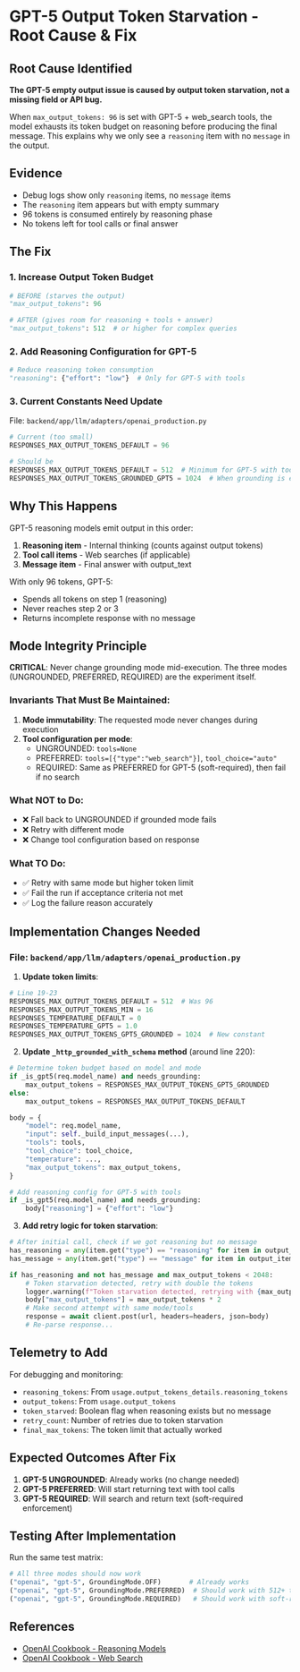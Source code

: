 # GPT-5 Output Token Starvation - Root Cause & Fix

## Root Cause Identified
**The GPT-5 empty output issue is caused by output token starvation, not a missing field or API bug.**

When `max_output_tokens: 96` is set with GPT-5 + web_search tools, the model exhausts its token budget on reasoning before producing the final message. This explains why we only see a `reasoning` item with no `message` in the output.

## Evidence
- Debug logs show only `reasoning` items, no `message` items
- The `reasoning` item appears but with empty summary
- 96 tokens is consumed entirely by reasoning phase
- No tokens left for tool calls or final answer

## The Fix

### 1. Increase Output Token Budget
```python
# BEFORE (starves the output)
"max_output_tokens": 96  

# AFTER (gives room for reasoning + tools + answer)
"max_output_tokens": 512  # or higher for complex queries
```

### 2. Add Reasoning Configuration for GPT-5
```python
# Reduce reasoning token consumption
"reasoning": {"effort": "low"}  # Only for GPT-5 with tools
```

### 3. Current Constants Need Update
File: `backend/app/llm/adapters/openai_production.py`
```python
# Current (too small)
RESPONSES_MAX_OUTPUT_TOKENS_DEFAULT = 96  

# Should be
RESPONSES_MAX_OUTPUT_TOKENS_DEFAULT = 512  # Minimum for GPT-5 with tools
RESPONSES_MAX_OUTPUT_TOKENS_GROUNDED_GPT5 = 1024  # When grounding is enabled
```

## Why This Happens

GPT-5 reasoning models emit output in this order:
1. **Reasoning item** - Internal thinking (counts against output tokens)
2. **Tool call items** - Web searches (if applicable)
3. **Message item** - Final answer with output_text

With only 96 tokens, GPT-5:
- Spends all tokens on step 1 (reasoning)
- Never reaches step 2 or 3
- Returns incomplete response with no message

## Mode Integrity Principle

**CRITICAL**: Never change grounding mode mid-execution. The three modes (UNGROUNDED, PREFERRED, REQUIRED) are the experiment itself.

### Invariants That Must Be Maintained:
1. **Mode immutability**: The requested mode never changes during execution
2. **Tool configuration per mode**:
   - UNGROUNDED: `tools=None`
   - PREFERRED: `tools=[{"type":"web_search"}]`, `tool_choice="auto"`
   - REQUIRED: Same as PREFERRED for GPT-5 (soft-required), then fail if no search

### What NOT to Do:
- ❌ Fall back to UNGROUNDED if grounded mode fails
- ❌ Retry with different mode
- ❌ Change tool configuration based on response

### What TO Do:
- ✅ Retry with same mode but higher token limit
- ✅ Fail the run if acceptance criteria not met
- ✅ Log the failure reason accurately

## Implementation Changes Needed

### File: `backend/app/llm/adapters/openai_production.py`

1. **Update token limits**:
```python
# Line 19-23
RESPONSES_MAX_OUTPUT_TOKENS_DEFAULT = 512  # Was 96
RESPONSES_MAX_OUTPUT_TOKENS_MIN = 16
RESPONSES_TEMPERATURE_DEFAULT = 0
RESPONSES_TEMPERATURE_GPT5 = 1.0
RESPONSES_MAX_OUTPUT_TOKENS_GPT5_GROUNDED = 1024  # New constant
```

2. **Update `_http_grounded_with_schema` method** (around line 220):
```python
# Determine token budget based on model and mode
if _is_gpt5(req.model_name) and needs_grounding:
    max_output_tokens = RESPONSES_MAX_OUTPUT_TOKENS_GPT5_GROUNDED
else:
    max_output_tokens = RESPONSES_MAX_OUTPUT_TOKENS_DEFAULT

body = {
    "model": req.model_name,
    "input": self._build_input_messages(...),
    "tools": tools,
    "tool_choice": tool_choice,
    "temperature": ...,
    "max_output_tokens": max_output_tokens,
}

# Add reasoning config for GPT-5 with tools
if _is_gpt5(req.model_name) and needs_grounding:
    body["reasoning"] = {"effort": "low"}
```

3. **Add retry logic for token starvation**:
```python
# After initial call, check if we got reasoning but no message
has_reasoning = any(item.get("type") == "reasoning" for item in output_items)
has_message = any(item.get("type") == "message" for item in output_items)

if has_reasoning and not has_message and max_output_tokens < 2048:
    # Token starvation detected, retry with double the tokens
    logger.warning(f"Token starvation detected, retrying with {max_output_tokens * 2} tokens")
    body["max_output_tokens"] = max_output_tokens * 2
    # Make second attempt with same mode/tools
    response = await client.post(url, headers=headers, json=body)
    # Re-parse response...
```

## Telemetry to Add

For debugging and monitoring:
- `reasoning_tokens`: From `usage.output_tokens_details.reasoning_tokens`
- `output_tokens`: From `usage.output_tokens`
- `token_starved`: Boolean flag when reasoning exists but no message
- `retry_count`: Number of retries due to token starvation
- `final_max_tokens`: The token limit that actually worked

## Expected Outcomes After Fix

1. **GPT-5 UNGROUNDED**: Already works (no change needed)
2. **GPT-5 PREFERRED**: Will start returning text with tool calls
3. **GPT-5 REQUIRED**: Will search and return text (soft-required enforcement)

## Testing After Implementation

Run the same test matrix:
```python
# All three modes should now work
("openai", "gpt-5", GroundingMode.OFF)       # Already works
("openai", "gpt-5", GroundingMode.PREFERRED)  # Should work with 512+ tokens
("openai", "gpt-5", GroundingMode.REQUIRED)   # Should work with soft-required
```

## References
- [OpenAI Cookbook - Reasoning Models](https://cookbook.openai.com/examples/responses_api/reasoning_items)
- [OpenAI Cookbook - Web Search](https://cookbook.openai.com/examples/responses_api/responses_example)